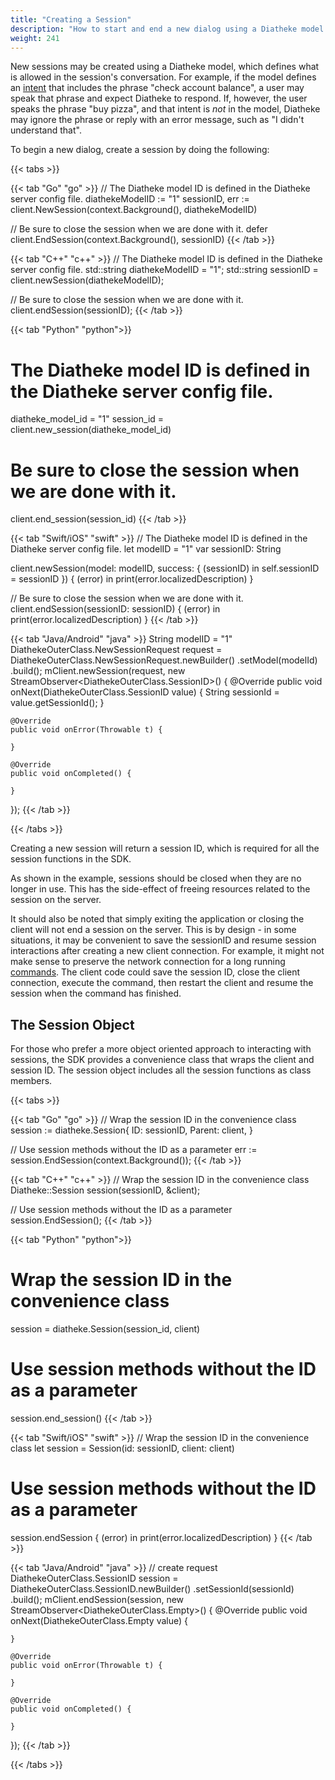 ```yaml
---
title: "Creating a Session"
description: "How to start and end a new dialog using a Diatheke model to create a session."
weight: 241
---
```


New sessions may be created using a Diatheke model, which defines what
is allowed in the session's conversation. For example, if the model
defines an [intent](../../../glossary#intent) that includes the phrase
"check account balance", a user may speak that phrase and expect
Diatheke to respond. If, however, the user speaks the phrase "buy pizza",
and that intent is *not* in the model, Diatheke may ignore the phrase or
reply with an error message, such as "I didn't understand that".

To begin a new dialog, create a session by doing the following:

{{< tabs >}}

{{< tab "Go" "go" >}}
// The Diatheke model ID is defined in the Diatheke server config file.
diathekeModelID := "1"
sessionID, err := client.NewSession(context.Background(), diathekeModelID)

// Be sure to close the session when we are done with it.
defer client.EndSession(context.Background(), sessionID)
{{< /tab >}}

{{< tab "C++" "c++" >}}
// The Diatheke model ID is defined in the Diatheke server config file.
std::string diathekeModelID = "1";
std::string sessionID = client.newSession(diathekeModelID);

// Be sure to close the session when we are done with it.
client.endSession(sessionID);
{{< /tab >}}

{{< tab "Python" "python">}}
# The Diatheke model ID is defined in the Diatheke server config file.
diatheke_model_id = "1"
session_id = client.new_session(diatheke_model_id)

# Be sure to close the session when we are done with it.
client.end_session(session_id)
{{< /tab >}}

{{< tab "Swift/iOS" "swift" >}}
// The Diatheke model ID is defined in the Diatheke server config file.
let modelID = "1"
var sessionID: String

client.newSession(model: modelID, success: { (sessionID) in
    self.sessionID = sessionID
}) { (error) in
    print(error.localizedDescription)
}

// Be sure to close the session when we are done with it.
client.endSession(sessionID: sessionID) { (error) in
    print(error.localizedDescription)
}
{{< /tab >}}

{{< tab "Java/Android" "java" >}}
String modelID = "1"
DiathekeOuterClass.NewSessionRequest request = DiathekeOuterClass.NewSessionRequest.newBuilder()
        .setModel(modelId)
        .build();
mClient.newSession(request, new StreamObserver<DiathekeOuterClass.SessionID>() {
    @Override
    public void onNext(DiathekeOuterClass.SessionID value) {
        String sessionId = value.getSessionId();
    }

    @Override
    public void onError(Throwable t) {

    }

    @Override
    public void onCompleted() {

    }
});
{{< /tab >}}

{{< /tabs >}}

Creating a new session will return a session ID, which is required for all
the session functions in the SDK.

As shown in the example, sessions should be closed when they are no longer
in use. This has the side-effect of freeing resources related to the session
on the server.

It should also be noted that simply exiting the application or closing
the client will not end a session on the server. This is by design - in
some situations, it may be convenient to save the sessionID and resume
session interactions after creating a new client connection. For example,
it might not make sense to preserve the network connection for a long
running [commands](../../../glossary#command). The client code could save
the session ID, close the client connection, execute the command, then
restart the client and resume the session when the command has finished.


## The Session Object
For those who prefer a more object oriented approach to interacting with
sessions, the SDK provides a convenience class that wraps the client and
session ID. The session object includes all the session functions as class
members.

{{< tabs >}}

{{< tab "Go" "go" >}}
// Wrap the session ID in the convenience class
session := diatheke.Session{
    ID: sessionID,
    Parent: client,
}

// Use session methods without the ID as a parameter
err := session.EndSession(context.Background());
{{< /tab >}}

{{< tab "C++" "c++" >}}
// Wrap the session ID in the convenience class
Diatheke::Session session(sessionID, &client);

// Use session methods without the ID as a parameter
session.EndSession();
{{< /tab >}}

{{< tab "Python" "python">}}
# Wrap the session ID in the convenience class
session = diatheke.Session(session_id, client)

# Use session methods without the ID as a parameter
session.end_session()
{{< /tab >}}

{{< tab "Swift/iOS" "swift" >}}
// Wrap the session ID in the convenience class
let session = Session(id: sessionID, client: client)

# Use session methods without the ID as a parameter
session.endSession { (error) in
    print(error.localizedDescription)
}
{{< /tab >}}

{{< tab "Java/Android" "java" >}}
// create request
DiathekeOuterClass.SessionID session = DiathekeOuterClass.SessionID.newBuilder()
                .setSessionId(sessionId)
                .build();
mClient.endSession(session, new StreamObserver<DiathekeOuterClass.Empty>() {
    @Override
    public void onNext(DiathekeOuterClass.Empty value) {
        
    }

    @Override
    public void onError(Throwable t) {

    }

    @Override
    public void onCompleted() {

    }
});
{{< /tab >}}

{{< /tabs >}}
